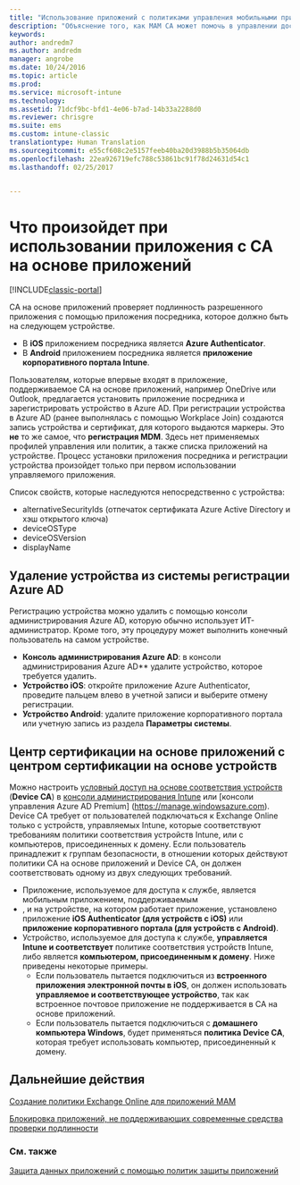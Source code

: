 ```yaml
---
title: "Использование приложений с политиками управления мобильными приложениями | Документы Майкрософт"
description: "Объяснение того, как MAM CA может помочь в управлении доступом приложений к службам Office&365;."
keywords: 
author: andredm7
ms.author: andredm
manager: angrobe
ms.date: 10/24/2016
ms.topic: article
ms.prod: 
ms.service: microsoft-intune
ms.technology: 
ms.assetid: 71dcf9bc-bfd1-4e06-b7ad-14b33a2288d0
ms.reviewer: chrisgre
ms.suite: ems
ms.custom: intune-classic
translationtype: Human Translation
ms.sourcegitcommit: e55cf608c2e5157feeb40ba20d3988b5b35064db
ms.openlocfilehash: 22ea926719efc788c53861bc91f78d24631d54c1
ms.lasthandoff: 02/25/2017


---
```

# <a name="what-to-expect-when-using-an-app-with-app-based-ca"></a>Что произойдет при использовании приложения с CA на основе приложений

[!INCLUDE[classic-portal](../includes/classic-portal.md)]

CA на основе приложений проверяет подлинность разрешенного приложения с помощью приложения посредника, которое должно быть на следующем устройстве.
*  В **iOS** приложением посредника является **Azure Authenticator**.
* В **Android** приложением посредника является **приложение корпоративного портала Intune**. 

Пользователям, которые впервые входят в приложение, поддерживаемое CA на основе приложений, например OneDrive или Outlook, предлагается установить приложение посредника и зарегистрировать устройство в Azure AD. При регистрации устройства в Azure AD (ранее выполнялась с помощью Workplace Join) создаются запись устройства и сертификат, для которого выдаются маркеры.  Это **не** то же самое, что **регистрация MDM**. Здесь нет применяемых профилей управления или политик, а также списка приложений на устройстве.  Процесс установки приложения посредника и регистрации устройства произойдет только при первом использовании управляемого приложения.

Список свойств, которые наследуются непосредственно с устройства:

* alternativeSecurityIds (отпечаток сертификата Azure Active Directory и хэш открытого ключа)
* deviceOSType
* deviceOSVersion
* displayName

## <a name="to-remove-a-device-from-azure-ad-registration"></a>Удаление устройства из системы регистрации Azure AD
Регистрацию устройства можно удалить с помощью консоли администрирования Azure AD, которую обычно использует ИТ-администратор.  Кроме того, эту процедуру может выполнить конечный пользователь на самом устройстве.

* **Консоль администрирования Azure AD**: в консоли администрирования Azure AD** удалите устройство, которое требуется удалить.
* **Устройство iOS**: откройте приложение Azure Authenticator, проведите пальцем влево в учетной записи и выберите отмену регистрации.  
* **Устройство Android**: удалите приложение корпоративного портала или учетную запись из раздела **Параметры системы**.

## <a name="app-based-ca-with-device-based-ca"></a>Центр сертификации на основе приложений с центром сертификации на основе устройств  

Можно настроить [условный доступ на основе соответствия устройств](restrict-access-to-email-and-o365-services-with-microsoft-intune.md) (**Device CA**) в [консоли администрирования Intune](https://manage.microsoft.com) или [консоли управления Azure AD Premium] (https://manage.windowsazure.com). Device CA требует от пользователей подключаться к Exchange Online только с устройств, управляемых Intune, которые соответствуют требованиям политики соответствия устройств Intune, или с компьютеров, присоединенных к домену.  Если пользователь принадлежит к группам безопасности, в отношении которых действуют политики CA на основе приложений и Device CA, он должен соответствовать одному из двух следующих требований.
* Приложение, используемое для доступа к службе, является мобильным приложением, поддерживаемым 
* , и на устройстве, на котором работает приложение, установлено приложение **iOS Authenticator (для устройств с iOS)** или **приложение корпоративного портала (для устройств с Android)**.
* Устройство, используемое для доступа к службе, **управляется Intune и соответствует** политике соответствия устройств Intune, либо является **компьютером, присоединенным к домену**.  Ниже приведены некоторые примеры.
  * Если пользователь пытается подключиться из **встроенного приложения электронной почты в iOS**, он должен использовать **управляемое и соответствующее устройство**, так как встроенное почтовое приложение не поддерживается в CA на основе приложений.
  * Если пользователь пытается подключиться с **домашнего компьютера Windows**, будет применяться **политика Device CA**, которая требует использовать компьютер, присоединенный к домену.

## <a name="next-steps"></a>Дальнейшие действия
[Создание политики Exchange Online для приложений MAM](mam-ca-for-exchange-online.md)

[Блокировка приложений, не поддерживающих современные средства проверки подлинности](block-apps-with-no-modern-authentication.md)

### <a name="see-also"></a>См. также

[Защита данных приложений с помощью политик защиты приложений](protect-app-data-using-mobile-app-management-policies-with-microsoft-intune.md)

